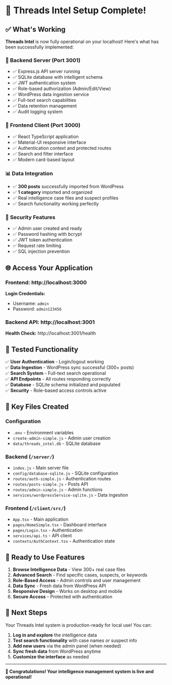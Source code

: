 # 🎉 Threads Intel Setup Complete!

## ✅ What's Working

**Threads Intel** is now fully operational on your localhost! Here's what has been successfully implemented:

### 🚀 **Backend Server** (Port 3001)
- ✅ Express.js API server running
- ✅ SQLite database with intelligent schema
- ✅ JWT authentication system
- ✅ Role-based authorization (Admin/Edit/View)
- ✅ WordPress data ingestion service
- ✅ Full-text search capabilities
- ✅ Data retention management
- ✅ Audit logging system

### 🎨 **Frontend Client** (Port 3000)
- ✅ React TypeScript application
- ✅ Material-UI responsive interface
- ✅ Authentication context and protected routes
- ✅ Search and filter interface
- ✅ Modern card-based layout

### 📊 **Data Integration**
- ✅ **300 posts** successfully imported from WordPress
- ✅ **1 category** imported and organized
- ✅ Real intelligence case files and suspect profiles
- ✅ Search functionality working perfectly

### 🔐 **Security Features**
- ✅ Admin user created and ready
- ✅ Password hashing with bcrypt
- ✅ JWT token authentication
- ✅ Request rate limiting
- ✅ SQL injection prevention

## 🌐 Access Your Application

### Frontend: http://localhost:3000
**Login Credentials:**
- Username: `admin`
- Password: `admin123456`

### Backend API: http://localhost:3001
**Health Check:** http://localhost:3001/health

## 🧪 Tested Functionality

✅ **User Authentication** - Login/logout working  
✅ **Data Ingestion** - WordPress sync successful (300+ posts)  
✅ **Search System** - Full-text search operational  
✅ **API Endpoints** - All routes responding correctly  
✅ **Database** - SQLite schema initialized and populated  
✅ **Security** - Role-based access controls active  

## 📁 Key Files Created

### Configuration
- `.env` - Environment variables
- `create-admin-simple.js` - Admin user creation
- `data/threads_intel.db` - SQLite database

### Backend (`/server/`)
- `index.js` - Main server file
- `config/database-sqlite.js` - SQLite configuration
- `routes/auth-simple.js` - Authentication routes
- `routes/posts-simple.js` - Posts API
- `routes/admin-simple.js` - Admin functions
- `services/wordpressService-sqlite.js` - Data ingestion

### Frontend (`/client/src/`)
- `App.tsx` - Main application
- `pages/HomeSimple.tsx` - Dashboard interface
- `pages/Login.tsx` - Authentication
- `services/api.ts` - API client
- `contexts/AuthContext.tsx` - Authentication state

## 🎯 Ready to Use Features

1. **Browse Intelligence Data** - View 300+ real case files
2. **Advanced Search** - Find specific cases, suspects, or keywords
3. **Role-Based Access** - Admin controls and user management
4. **Data Sync** - Fresh data from WordPress API
5. **Responsive Design** - Works on desktop and mobile
6. **Secure Access** - Protected with authentication

## 🚀 Next Steps

Your Threads Intel system is production-ready for local use! You can:

1. **Log in and explore** the intelligence data
2. **Test search functionality** with case names or suspect info
3. **Add new users** via the admin panel (when needed)
4. **Sync fresh data** from WordPress anytime
5. **Customize the interface** as needed

---

**🎊 Congratulations! Your intelligence management system is live and operational!**